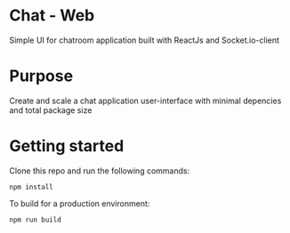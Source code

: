 # Chat - Web

Simple UI for chatroom application built with ReactJs and Socket.io-client

# Purpose

Create and scale a chat application user-interface with minimal depencies and total package size

# Getting started

Clone this repo and run the following commands:

```
npm install
```

To build for a production environment:

```
npm run build
```
